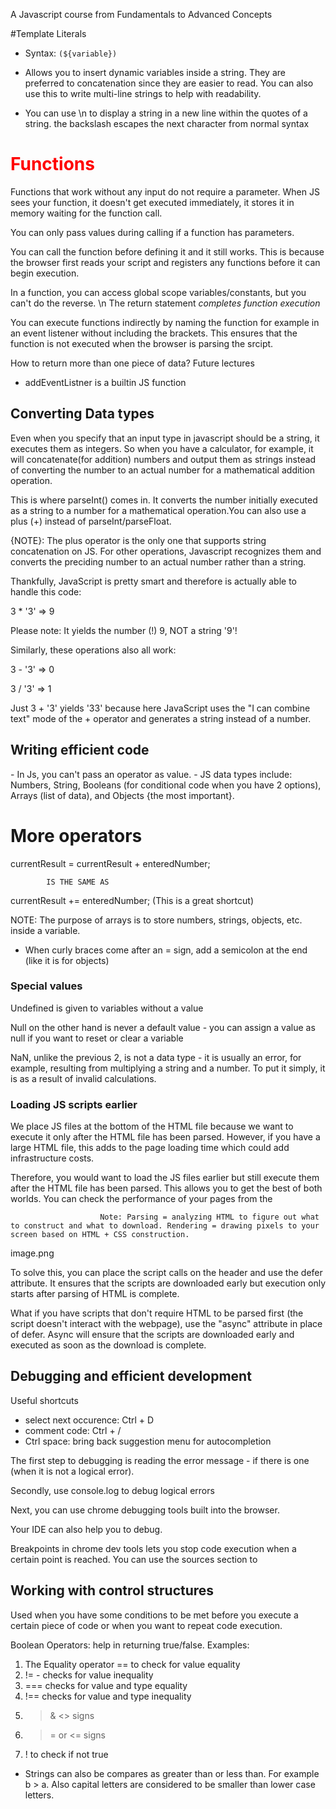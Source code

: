 A Javascript course from Fundamentals to Advanced Concepts

#Template Literals

- Syntax: `(${variable})`
- Allows you to insert dynamic variables inside a string. They are preferred to concatenation since they are easier to read. You can also use this to write multi-line strings to help with readability. 

- You can use \n to display a string in a new line within the quotes of a string. the backslash escapes the next character from normal syntax


<h1 style='color: #FF0000;'>Functions</h1>
Functions that work without any input do not require a parameter. When JS sees your function, it doesn't get executed immediately, it stores it in memory waiting for the function call. 

You can only pass values during calling if a function has parameters. 

You can call the function before defining it and it still works. This is because the browser first reads your script and registers any functions before it can begin execution. 

In a function, you can access global scope variables/constants, but you can't do the reverse. \n 
The return statement *completes function execution*

You can execute functions indirectly by naming the function for example in an event listener without including the brackets. This ensures that the function is not executed when the browser is parsing the srcipt. 

How to return more than one piece of data? Future lectures

- addEventListner is a builtin JS function

<h2>Converting Data types</h2>

Even when you specify that an input type in javascript should be a string, it executes them as integers. So when you have a calculator, for example, it will concatenate(for addition) numbers and output them as strings instead of converting the number to an actual number for a mathematical addition operation. 

This is where parseInt() comes in. It converts the number initially executed as a string to a number for a mathematical operation.You can also use a plus (+) instead of parseInt/parseFloat. 

{NOTE}: The plus operator is the only one that supports string concatenation on JS. For other operations, Javascript recognizes them and converts the preciding number to an actual number rather than a string. 

Thankfully, JavaScript is pretty smart and therefore is actually able to handle this code:

3 * '3' => 9

Please note: It yields the number (!) 9, NOT a string '9'!

Similarly, these operations also all work:

3 - '3' => 0

3 / '3' => 1

Just 3 + '3' yields '33' because here JavaScript uses the "I can combine text" mode of the + operator and generates a string instead of a number.

<h2>Writing efficient code</h2>
- In Js, you can't pass an operator as value. 
- JS data types include: Numbers, String, Booleans (for conditional code when you have 2 options), Arrays (list of data), and Objects {the most important}. 

# More operators
currentResult = currentResult + enteredNumber; 

            IS THE SAME AS 
currentResult += enteredNumber; (This is a great shortcut)

NOTE: The purpose of arrays is to store numbers, strings, objects, etc. inside a variable. 
- When curly braces come after an = sign, add a semicolon at the end (like it is for objects)

<h3>Special values</h3>
Undefined is given to variables without a value

Null on the other hand is never a default value - you can assign a value as null if you want to reset or clear a variable

NaN, unlike the previous 2, is not a data type - it is usually an error, for example, resulting from multiplying a string and a number. To put it simply, it is as a result of invalid calculations. 

<h3>Loading JS scripts earlier</h3>
We place JS files at the bottom of the HTML file because we want to execute it only after the HTML file has been parsed. However, if you have a large HTML file, this adds to the page loading time which could add infrastructure costs. 

Therefore, you would want to load the JS files earlier but still execute them after the HTML file has been parsed. This allows you to get the best of both worlds. You can check the performance of your pages from the 

                        Note: Parsing = analyzing HTML to figure out what to construct and what to download. Rendering = drawing pixels to your screen based on HTML + CSS construction. 

image.png 

To solve this, you can place the script calls on the header and use the defer attribute. It ensures that the scripts are downloaded early but execution only starts after parsing of HTML is complete. 

What if you have scripts that don't require HTML to be parsed first (the script doesn't interact with the webpage), use the "async" attribute in place of defer. Async will ensure that the scripts are downloaded early and executed as soon as the download is complete. 


<h2>Debugging and efficient development</h2>
Useful shortcuts

- select next occurence: Ctrl + D
- comment code: Ctrl + /
- Ctrl space: bring back suggestion menu for autocompletion

The first step to debugging is reading the error message - if there is one (when it is not a logical error). 

Secondly, use console.log to debug logical errors

Next, you can use chrome debugging tools built into the browser. 

Your IDE can also help you to debug. 

Breakpoints in chrome dev tools lets you stop code execution when a certain point is reached. You can use the sources section to 

<h2>Working with control structures</h2>
Used when you have some conditions to be met before you execute a certain piece of code or when you want to repeat code execution. 

Boolean Operators: help in returning true/false. Examples: 

1. The Equality operator == to check for value equality
2. != - checks for value inequality
3. === checks for value and type equality
4. !== checks for value and type inequality
5. > & <> signs
6. >= or <= signs
7. ! to check if not true

- Strings can also be compares as greater than or less than. For example b > a. Also capital letters are considered to be smaller than lower case letters. 
